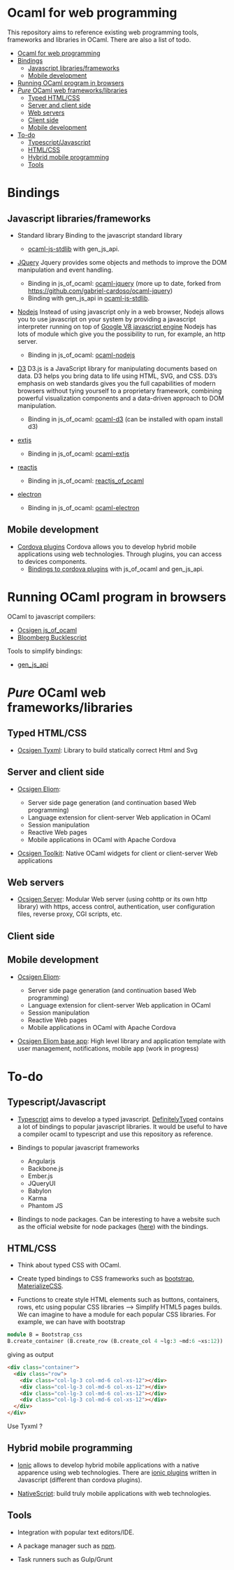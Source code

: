 Ocaml for web programming
=========================

This repository aims to reference existing web programming tools, frameworks and
libraries in OCaml. There are also a list of todo.

* [Ocaml for web programming](#ocaml-for-web-programming)
* [Bindings](#bindings)
  * [Javascript libraries/frameworks](#javascript-librariesframeworks)
  * [Mobile development](#mobile-development)
* [Running OCaml program in browsers](#running-ocaml-program-in-browsers)
* [<em>Pure</em> OCaml web frameworks/libraries](#pure-ocaml-web-frameworkslibraries)
  * [Typed HTML/CSS](#typed-htmlcss)
  * [Server and client side](#server-and-client-side)
  * [Web servers](#web-servers)
  * [Client side](#client-side)
  * [Mobile development](#mobile-development-1)
* [To-do](#to-do)
  * [Typescript/Javascript](#typescriptjavascript)
  * [HTML/CSS](#htmlcss)
  * [Hybrid mobile programming](#hybrid-mobile-programming)
  * [Tools](#tools)

# Bindings

## Javascript libraries/frameworks

* Standard library
  Binding to the javascript standard library
  - [ocaml-js-stdlib](https://github.com/dannywillems/ocaml-js-stdlib) with
    gen_js_api.

* [JQuery](https://jquery.com/)
  Jquery provides some objects and methods to improve the DOM manipulation and
  event handling.
  - Binding in js_of_ocaml: [ocaml-jquery](https://github.com/kitec/ocaml-jquery) (more
    up to date, forked from https://github.com/gabriel-cardoso/ocaml-jquery)
  - Binding with gen_js_api in [ocaml-js-stdlib](https://github.com/dannywillems/ocaml-js-stdlib).

* [Nodejs](https://nodejs.org/en)
  Instead of using javascript only in a web browser, Nodejs allows you to use
  javascript on your system by providing a javascript interpreter running on
  top of [Google V8 javascript engine](https://developers.google.com/v8/)
  Nodejs has lots of module which give you the possibility to run, for
  example, an http server.
  - Binding in js_of_ocaml: [ocaml-nodejs](https://github.com/fxfactorial/ocaml-nodejs)

* [D3](https://d3js.org/)
  D3.js is a JavaScript library for manipulating documents based on data. D3
  helps you bring data to life using HTML, SVG, and CSS. D3’s emphasis on web
  standards gives you the full capabilities of modern browsers without tying
  yourself to a proprietary framework, combining powerful visualization
  components and a data-driven approach to DOM manipulation.
  - Binding in js_of_ocaml: [ocaml-d3](https://github.com/seliopou/ocaml-d3) (can be
    installed with opam install d3)

* [extjs](https://www.sencha.com/products/extjs/#overview)
  - Binding in js_of_ocaml: [ocaml-extjs](https://github.com/astrada/ocaml-extjs)

* [reactjs](https://facebook.github.io/react/)
  - Binding in js_of_ocaml: [reactjs_of_ocaml](https://github.com/AngryLawyer/reactjs_of_ocaml)

* [electron](https://github.com/atom/electron)
  - Binding in js_of_ocaml: [ocaml-electron](https://github.com/fxfactorial/ocaml-electron)

## Mobile development

* [Cordova plugins](https://cordova.apache.org/)
  Cordova allows you to develop hybrid mobile applications using web technologies. Through plugins, you can access to devices components.
  - [Bindings to cordova plugins](https://github.com/dannywillems/ocaml-cordova-plugin-list) with js_of_ocaml and gen_js_api.

# Running OCaml program in browsers

OCaml to javascript compilers:
* [Ocsigen js_of_ocaml](https://ocsigen.org/js_of_ocaml)
* [Bloomberg Bucklescript](https://github.com/bloomberg/bucklescript)

Tools to simplify bindings:
* [gen_js_api](https://github.com/lexifi/gen_js_api)

# *Pure* OCaml web frameworks/libraries

## Typed HTML/CSS

* [Ocsigen Tyxml](http://ocsigen.org/tyxml/): Library to build statically correct Html and Svg

## Server and client side

* [Ocsigen Eliom](http://ocsigen.org/eliom/):
  - Server side page generation (and continuation based Web programming)
  - Language extension for client-server Web application in OCaml
  - Session manipulation
  - Reactive Web pages
  - Mobile applications in OCaml with Apache Cordova

* [Ocsigen Toolkit](http://ocsigen.org/ocsigen-widgets/): Native OCaml widgets for client or client-server Web applications

## Web servers

* [Ocsigen Server](http://ocsigen.org/ocsigenserver/): Modular Web server (using cohttp or its own http library) with https, access control, authentication, user configuration files, reverse proxy, CGI scripts, etc.

## Client side

## Mobile development

* [Ocsigen Eliom](http://ocsigen.org/eliom/):
  - Server side page generation (and continuation based Web programming)
  - Language extension for client-server Web application in OCaml
  - Session manipulation
  - Reactive Web pages
  - Mobile applications in OCaml with Apache Cordova

* [Ocsigen Eliom base app](http://ocsigen.org/eliom-base-app/): High level library and application template with user management, notifications, mobile app (work in progress)

# To-do

## Typescript/Javascript

* [Typescript](http://www.typescriptlang.org/) aims to develop a typed javascript. [DefinitelyTyped](https://github.com/DefinitelyTyped/DefinitelyTyped) contains a lot of bindings to popular javascript libraries. It would be useful to have a compiler ocaml to typescript and use this repository as reference.

* Bindings to popular javascript frameworks
  - Angularjs
  - Backbone.js
  - Ember.js
  - JQueryUI
  - Babylon
  - Karma
  - Phantom JS

* Bindings to node packages. Can be interesting to have a website such as the official website for node packages ([here](https://www.npmjs.com/)) with the bindings.

## HTML/CSS

* Think about typed CSS with OCaml.

* Create typed bindings to CSS frameworks such as [bootstrap](http://getbootstrap.com/), [MaterializeCSS](http://materializecss.com/).

* Functions to create style HTML elements such as buttons, containers, rows, etc using popular CSS libraries --> Simplify HTML5 pages builds. We can imagine to have a module for each popular CSS libraries. For example, we can have with bootstrap
```OCaml
module B = Bootstrap_css
B.create_container (B.create_row (B.create_col 4 ~lg:3 ~md:6 ~xs:12))
```
giving as output
```HTML
<div class="container">
  <div class="row">
    <div class="col-lg-3 col-md-6 col-xs-12"></div>
    <div class="col-lg-3 col-md-6 col-xs-12"></div>
    <div class="col-lg-3 col-md-6 col-xs-12"></div>
    <div class="col-lg-3 col-md-6 col-xs-12"></div>
  </div>
</div>
```
Use Tyxml ?

## Hybrid mobile programming

* [Ionic](https://ionic.io/) allows to develop hybrid mobile applications with a native apparence using web technologies. There are [ionic plugins](https://market.ionic.io/plugins) written in Javascript (different than cordova plugins).

* [NativeScript](https://www.nativescript.org/): build truly mobile applications
  with web technologies.

## Tools

* Integration with popular text editors/IDE.

* A package manager such as [npm](https://www.npmjs.com/).

* Task runners such as Gulp/Grunt
